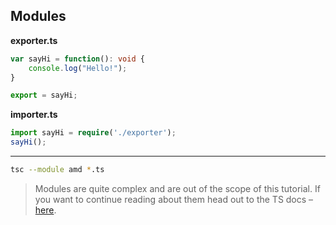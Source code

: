 ## Modules

__exporter.ts__

```ts
var sayHi = function(): void {
    console.log("Hello!");
}

export = sayHi;
```

__importer.ts__

```ts
import sayHi = require('./exporter');
sayHi();
```

---

```sh
tsc --module amd *.ts
```

> Modules are quite complex and are out of the scope of this tutorial. If you want to continue reading about them head out to the TS docs – [here](http://www.typescriptlang.org/docs/handbook/modules.html).
